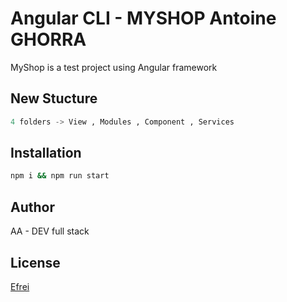 # Angular CLI - MYSHOP Antoine GHORRA

MyShop is a test project using Angular framework

## New Stucture

```python
4 folders -> View , Modules , Component , Services 
```

## Installation 

```bash
npm i && npm run start
```
## Author
AA - DEV full stack
## License

[Efrei](https://twitter.com/efrei_paris)
